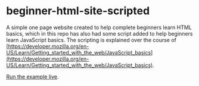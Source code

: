 # beginner-html-site-scripted
A simple one page website created to help complete beginners learn HTML basics, which in this repo has also had some script added to help beginners learn JavaScript basics. The scripting is explained over the course of [https://developer.mozilla.org/en-US/Learn/Getting_started_with_the_web/JavaScript_basics](https://developer.mozilla.org/en-US/Learn/Getting_started_with_the_web/JavaScript_basics). 

[Run the example live](https://cosinhs.github.io/beginner-html-site-scripted/).
